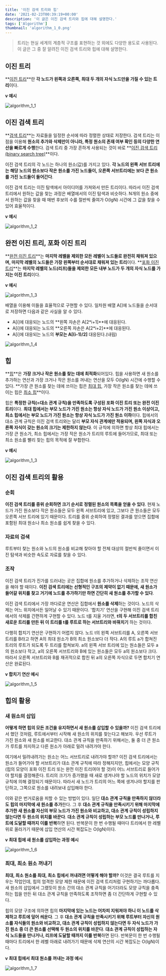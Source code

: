 ```yaml
---
title: '이진 검색 트리와 힙'
date: '2021-02-23T00:39:19+00:00'
description: '이 글은 이진 검색 트리와 힙에 대해 설명한다.'
tags: ['Algorithm']
thumbnail: 'algorithm_1_0.png'
---
```


> 트리는 현실 세계의 계층적 구조를 표현하는 것 외에도 다양한 용도로 사용된다. 이 글은 그 중 잘 알려진 이진 검색 트리와 힙에 대해 설명한다.

## 이진 트리

**<u>이진 트리</u>**란 **각 노드가 왼쪽과 오른쪽, 최대 두 개의 자식 노드만을 가질 수 있는 트리**이다.

**v 예시**

![algorithm_1_1](algorithm_1_1.png)

## 이진 검색 트리

**<u>검색 트리</u>**는 자료들을 일정한 순서에 따라 정렬한 상태로 저장한다. 검색 트리는 이 점을 이용해 **원소의 추가와 삭제만이 아니라, 특정 원소의 존재 여부 확인 등의 다양한 연산을 빠르게 수행**한다. 검색 트리 중 가장 흔하게 사용되는 것이 바로 **<u>이진 검색 트리(binary search tree)</u>**이다.

이진 검색 트리의 각 노드는 하나의 원소(값)를 가지고 있다. **각 노드의 왼쪽 서브 트리에는 해당 노드의 원소보다 작은 원소를 가진 노드들이, 오른쪽 서브트리에는 보다 큰 원소를 가진 노드들이 들어간다**.

이진 검색 트리는 이진 탐색에서 아이디어를 가져와서 만든 트리이다. 따라서 이진 검색 트리에서 원하는 값을 찾는 과정은 배열에서의 이진 탐색과 비슷하다. N개의 원소 중에서 원하는 값을 찾을 때 매번 후보의 수를 절반씩 줄여가 O(lgN) 시간에 그 값을 찾을 수 있어 효율적이다.

**v 예시**

![algorithm_1_2](algorithm_1_2.png)

## 완전 이진 트리, 포화 이진 트리

**<u>완전 이진 트리</u>**는 **마지막 레벨을 제외한 모든 레벨이 노드들로 완전히 채워져 있으며, 마지막 레벨의 노드들은 가장 왼쪽부터 순서대로 채워져 있는 트리**이다. **<u>포화 이진 트리</u>**는 **마지막 레벨의 노드(리프)들을 제외한 모든 내부 노드가 두 개의 자식 노드를 가지는 이진 트리**이다.

**v 예시**

![algorithm_1_3](algorithm_1_3.png)


배열을 이용해 이들을 효율적으로 구현할 수 있다. 일차원 배열 A[]에 노드들을 순서대로 저장하면 다음과 같은 사실을 알 수 있다.

- A[i]에 대응되는 노드의 **왼쪽 자손은 A[2*i+1]**에 대응된다.
- A[i]에 대응되는 노드의 **오른쪽 자손은 A[2*i+2]**에 대응된다.
- A[i]에 대응되는 노드의 **부모는 A[(i-1)/2]** 대응된다.(내림)

![algorithm_1_4](algorithm_1_4.png)

## 힙

**<u>힙</u>**은 **가장 크거나 작은 원소를 찾는 데에 최적화**되어있다. 힙을 사용하면 새 원소를 추가하는 연산과 가장 크거나 작은 원소를 꺼내는 연산을 모두 O(lgN) 시간에 수행할 수 있다. **가장 큰 원소를 찾는 데에 쓰이는 힙은 <u>최대 힙</u>, 가장 작은 원소를 찾는 데에 쓰이는 힙은 <u>최소 힙</u>**이다.

힙은 **특정한 규칙(=대소 관계 규칙)을 만족하도록 구성된 포화 이진 트리 또는 완전 이진 트리**이다. **최대 힙에서는 부모 노드가 가진 원소는 항상 자식 노드가 가진 원소 이상이고, 최소 힙에서는 부모 노드가 가진 원소는 항상 자식 노드가 가진 원소 이하**이다. 힙에서의 대소 관계 규칙은 이진 검색 트리와는 달리 **부모 자식 관계에만 적용되며, 왼쪽 자식과 오른쪽 자식이 갖는 원소의 크기는 제한하지 않는다**. 이 규칙에 의하면 항상 최대 힙에서는 가장 큰 원소가, 최소 힙에서는 가장 작은 원소가 트리의 루트에 들어가므로, 최대 또는 최소 원소를 빨리 찾는 힙의 목적에 잘 부합한다.

**v 예시**

![algorithm_1_3](algorithm_1_3.png)

## 이진 검색 트리의 활용

### 순회

**이진 검색 트리를 중위 순회하면 크기 순서로 정렬된 원소의 목록을 얻을 수 있다**. 현재 노드가 가진 원소보다 작은 원소들은 모두 왼쪽 서브트리에 있고, 그보다 큰 원소들은 모두 오른쪽 서브 트리에 있기 때문이다. 트리를 중위 순회하여 정렬된 결과를 얻으면 집합에 포함된 최대 원소나 최소 원소를 쉽게 찾을 수 있다.

### 자료의 검색

루트부터 찾는 원소와 노드의 원소를 비교해 찾아야 할 전체 대상의 절반씩 줄이면서 이진 탐색과 비슷한 속도로 자료를 찾을 수 있다. 

### 조작

이진 검색 트리가 진가를 드러내는 곳은 집합에 원소를 추가하거나 삭제하는 조작 연산을 해야 할 때이다. **이진 검색 트리에는 선형적인 구조의 제약이 없기 때문에, 새 원소가 들어갈 위치를 찾고 거기에 노드를 추가하기만 하면 간단히 새 원소를 추가할 수 있다**.

이진 검색 트리에서 가장 까다로운 연산은 집합에서 **원소를 삭제**하는 것이다. 노드의 삭제는 어느 위치에서든 일어날 수 있기 때문이다. '합치기' 연산을 구현해 이진 검색 트리에서의 삭제를 간편하게 구현할 수 있다. 노드 t를 지울 거라면, **t의 두 서브트리를 합친 새로운 트리를 만든 뒤 이 트리를 t를 루트로 하는 서브트리와 바꿔치기** 하는 것이다.

다행히 합치기 연산은 구현하기 어렵지 않다. 노드 t의 왼쪽 서브트리를 A, 오른쪽 서브트리를 B라고 하면 A의 최대 원소가 B의 최소 원소보다 더 작다. A의 루트 a가 합쳐진 트리의 루트가 되도록 두 트리를 합쳐보자. a의 왼쪽 서브 트리에 있는 원소들은 모두 a의 원소보다 작고, a의 오른쪽 서브트리와 B에 있는 원소들은 모두 a의 원소보다 크다. 따라서 오른쪽 서브트리와 B를 재귀적으로 합친 뒤 a의 오른쪽 자식으로 두면 합치기 연산은 완료된다.

**v 합치기 연산 예시**

![algorithm_1_5](algorithm_1_5.png)

## 힙의 활용

### 새 원소의 삽입

**어떻게 하면 힙의 모든 조건을 유지하면서 새 원소를 삽입할 수 있을까?** 이진 검색 트리에서 했던 것처럼, 루트에서부터 시작해 새 원소의 위치를 찾는다고 해보자. 우선 루트가 가진 원소와 새 원소를 비교한다. 대소 관계 규칙을 만족하기 위해서는, 둘 중 더 큰 원소가 루트를 차지하고 다른 원소가 아래로 밀려 내려가야 한다.

여기에서 밀려내려가는 원소는 어느 서브트리로 내려가야 할까? 이진 검색 트리에서는 원소가 들어가야 할 서브트리가 대소 관계 규칙에 따라 정해지지만, 힙에서는 모양 규칙(힙의 모양이 포화 이진 트리 또는 완전 이진 트리여야 할 것)이 어느 서브트리로 들어가야 할지를 결정해준다. 트리의 크기가 증가했을 때 새로 생겨나야 할 노드의 위치가 모양 규칙에 의해 결정되기 때문이다. 따라서 새 노드가 트리의 어느 쪽에 생겨나야 할지를 판단하고, 그쪽으로 원소를 내려보내 삽입해야 한다.

이와 같은 번거로움을 피할 수 있는 방법이 있다. 일단 **대소 관계 규칙을 만족하지 않더라도 힙의 마지막에 새 원소를 추가**한다. 그 후 **대소 관계 규칙을 만족시키기 위해 마지막에 추가한 새 원소를 자신의 부모 노드가 가진 원소와 비교하고, 대소 관계 규칙이 성립하지 않는다면 두 원소의 위치를 바꾼다**. **대소 관계 규칙이 성립하는 부모 노드를 만나거나, 루트에 도달할 때까지 이를 반복**하면 된다. 반복문이 한 번 수행될 때마다 트리에서 한 레벨 위로 올라가기 때문에 삽입 연산의 시간 복잡도는 O(lgN)이다.

**v 최대 힙에 새 원소를 삽입하는 과정 예시**

![algorithm_1_6](algorithm_1_6.png)

### 최대, 최소 원소 꺼내기

**최대, 최소 원소를 최대, 최소 힙에서 꺼내려면 어떻게 해야 할까?** 이것은 결국 루트를 지우는 작업인데, 힙의 엄격한 모양 제한 때문에 이진 검색 트리처럼 구현하기는 까다롭다. 새 원소의 삽입에서 그랬듯이 원소 간의 대소 관계 규칙을 어기더라도 모양 규칙을 충족하는 힙을 만든 뒤  대소 관계 규칙을 만족하도록 조작하면 좀 더 간단하게 구현할 수 있다.

힙의 모양 구조에 의하면 힙의 **마지막에 있는 노드는 어차피 지워져야 하니 이 노드를 삭제하고 루트에 덮어 씌운다**. 그 후 **대소 관계 규칙을 만족시키기 위해 루트부터 자신의 원소를 자식들의 원소와 비교하고, 대소 관계 규칙이 성립하지 않는다면 두 자식 노드가 가진 원소 중 더 큰 원소를 선택해 두 원소의 위치를 바꾼다**. **대소 관계 규칙이 성립하는 자식 노드들을 만나거나, 리프에 도달할 때까지 이를 반복**하면 된다. 반복문이 한 번 수행될 때마다 트리에서 한 레벨 아래로 내려가기 때문에 삭제 연산의 시간 복잡도는 O(lgN)이다.

**v 최대 힙에서 최대 원소를 꺼내는 과정 예시**

![algorithm_1_7](algorithm_1_7.png)